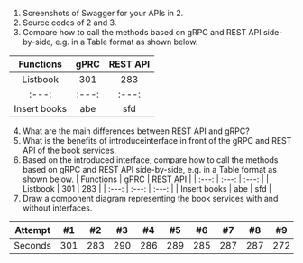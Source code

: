 1. Screenshots of Swagger for your APIs in 2. 
2. Source codes of 2 and 3. 
3. Compare how to call the methods based on gRPC and REST API side-by-side, e.g. in a Table format as shown below. 

| Functions | gPRC | REST API | 
| :---: | :---: | :---: |
| Listbook | 301 | 283 | 
| :---: | :---: | :---: |
| Insert books | abe | sfd |

4. What are the main differences between REST API and gRPC?
5. What is the benefits of introduceinterface in front of the gRPC and REST API of the book services. 
6. Based on the introduced interface, compare how to call the methods based on gRPC and REST API side-by-side, e.g. in a
Table format as shown below. 
| Functions | gPRC | REST API |
| :---: | :---: | :---: |
| Listbook | 301 | 283  |
| :---: | :---: | :---: |
| Insert books  | abe | sfd |
7. Draw a component diagram representing the book services with and without interfaces.


| Attempt | #1 | #2 | #3 | #4 | #5 | #6 | #7 | #8 | #9 | #10 | #11 | #12 |
| :---: | :---: | :---: | :---: | :---: | :---: | :---: | :---: | :---: | :---: | :---: | :---: | :---: |
| Seconds | 301 | 283 | 290 | 286 | 289 | 285 | 287 | 287 | 272 | 276 | 269 | 254 |
